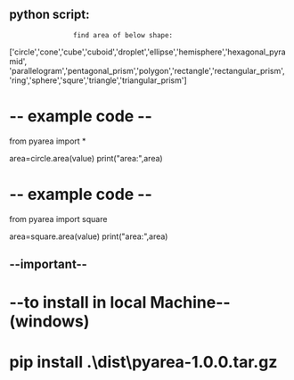 ## python script:
                    
                    find area of below shape:

 ['circle','cone','cube','cuboid','droplet','ellipse','hemisphere','hexagonal_pyramid',
        'parallelogram','pentagonal_prism','polygon','rectangle','rectangular_prism',
        'ring','sphere','squre','triangle','triangular_prism'] 


# -- example code --

from pyarea import *

area=circle.area(value)
print("area:",area) 

# -- example code --

from pyarea import square

area=square.area(value)
print("area:",area) 

## --important--
# --to install in local Machine--(windows)

# pip install .\dist\pyarea-1.0.0.tar.gz   